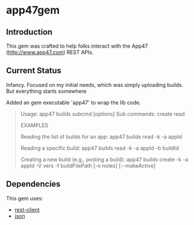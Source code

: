 # app47gem

## Introduction
This gem was crafted to help folks interact with the App47 (http://www.app47.com) REST APIs. 

## Current Status
Infancy. Focused on my initial needs, which was simply uploading builds. But everything starts somewhere

Added an gem executable 'app47' to wrap the lib code.

>Usage: app47 builds subcmd [options]
>Sub commands: create read
>
>EXAMPLES
>
>Reading the list of builds for an app:
>  app47 builds read -k <apiKey> -a appId
>
>Reading a specific build:
>  app47 builds read -k <apiKey> -a appId -b buildId
>
>Creating a new build (e.g., posting a build):
>  app47 builds create -k <apiKey> -a appId -V vers -f buildFilePath \[-n notes\] \[--makeActive\]
>

## Dependencies
This gem uses:

*   [rest-client](http://rubygems.org/gems/rest-client)
*   [json](http://rubygems.org/gems/json)
